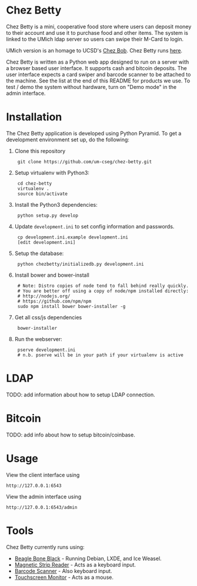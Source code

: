Chez Betty
==========

Chez Betty is a mini, cooperative food store where users can deposit money to their account
and use it to purchase food and other items. The system is linked
to the UMich ldap server so users can swipe their M-Card to login.

UMich version is an homage to UCSD's [Chez Bob](http://chezbob.ucsd.edu/).
Chez Betty runs [here](http://chezbetty.eecs.umich.edu).

Chez Betty is written as a Python web app designed to run on a server with
a browser based user interface. It supports cash and bitcoin deposits. The
user interface expects a card swiper and barcode scanner to be attached to
the machine. See the list at the end of this README for products we use.
To test / demo the system without hardware, turn on "Demo mode" in the admin
interface.

Installation
============

The Chez Betty application is developed using Python Pyramid. To get a
development environment set up, do the following:

1. Clone this repository

        git clone https://github.com/um-cseg/chez-betty.git

1. Setup virtualenv with Python3:

        cd chez-betty
        virtualenv .
        source bin/activate

2. Install the Python3 dependencies:

        python setup.py develop

3. Update `development.ini` to set config information and passwords.

        cp development.ini.example development.ini
        [edit development.ini]

3. Setup the database:

        python chezbetty/initializedb.py development.ini

4. Install bower and bower-install

        # Note: Distro copies of node tend to fall behind really quickly.
        # You are better off using a copy of node/npm installed directly:
        # http://nodejs.org/
        # https://github.com/npm/npm
        sudo npm install bower bower-installer -g

5. Get all css/js dependencies

        bower-installer

4. Run the webserver:

        pserve development.ini
        # n.b. pserve will be in your path if your virtualenv is active


LDAP
====

TODO: add information about how to setup LDAP connection.

Bitcoin
=======

TODO: add info about how to setup bitcoin/coinbase.

Usage
=====

View the client interface using

    http://127.0.0.1:6543

View the admin interface using

    http://127.0.0.1:6543/admin

Tools
=====

Chez Betty currently runs using:

- [Beagle Bone Black](http://beagleboard.org/black) - Running Debian, LXDE, and Ice Weasel.
- [Magnetic Strip Reader](https://www.cdw.com/shop/products/MagTek-SureSwipe-Reader-USB-HID-Keyboard-Interface-magnetic-card-reader/1140626.aspx) - Acts as a keyboard input.
- [Barcode Scanner](https://www.cdw.com/shop/products/Motorola-LS2208-barcode-scanner-scanner-and-USB-cable-included/3021140.aspx) - Also keyboard input.
- [Touchscreen Monitor](http://www.amazon.com/ViewSonic-TD2220-22-Inch-LED-Lit-Display/dp/B009F1IKFC) - Acts as a mouse.
